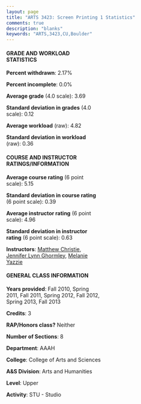 ```yaml
---
layout: page
title: "ARTS 3423: Screen Printing 1 Statistics"
comments: true
description: "blanks"
keywords: "ARTS,3423,CU,Boulder"
---
```

<head>
<script src="https://ajax.googleapis.com/ajax/libs/jquery/2.1.3/jquery.min.js"></script>
<script src="https://dl.dropboxusercontent.com/s/pc42nxpaw1ea4o9/highcharts.js?dl=0"></script>
<!-- <script src="../assets/js/highcharts.js"></script> -->
<style type="text/css">@font-face {
	font-family: "Bebas Neue";
	src: url(https://www.filehosting.org/file/details/544349/BebasNeue Regular.otf) format("opentype");
	}
	h1.Bebas { 
		font-family: "Bebas Neue", Verdana, Tahoma;
	}
</style>
</head>
<body>
	<div id="container" style="float: right; width: 45%; height: 88%; margin-left: 2.5%; margin-right: 2.5%;"></div>
	<script language="JavaScript">
		$(document).ready(function() {
		var chart = {type: 'column'};
		var title = {text: 'Grade Distribution'};
		var xAxis = {categories: ['A','B','C','D','F'],crosshair: true};
		var yAxis = {min: 0,title: {text: 'Percentage'}};
		var tooltip = {headerFormat: '<center><b><span style="font-size:20px">{point.key}</span></b></center>',
		               pointFormat: '<td style="padding:0"><b>{point.y:.1f}%</b></td>',
		               footerFormat: '</table>',shared: true,useHTML: true};
		var plotOptions = {column: {pointPadding: 0.0,borderWidth: 0}};  
		var credits = {enabled: false};var series= [{name: 'Percent',data: [74.85,19.56,5.59,0.0,0.0,]}];
		var json = {};
		json.chart = chart;
		json.title = title;
		json.tooltip = tooltip;
		json.xAxis = xAxis;
		json.yAxis = yAxis;  
		json.series = series;
		json.plotOptions = plotOptions;  
		json.credits = credits;
		$('#container').highcharts(json);
	});
	</script>
</body>
			   
#### GRADE AND WORKLOAD STATISTICS

**Percent withdrawn**: 2.17%

**Percent incomplete**: 0.0%

**Average grade** (4.0 scale): 3.69

**Standard deviation in grades** (4.0 scale): 0.12

**Average workload** (raw): 4.82

**Standard deviation in workload** (raw): 0.36

#### COURSE AND INSTRUCTOR RATINGS/INFORMATION

**Average course rating** (6 point scale): 5.15

**Standard deviation in course rating** (6 point scale): 0.39

**Average instructor rating** (6 point scale): 4.96

**Standard deviation in instructor rating** (6 point scale): 0.63

**Instructors**: <a href='../../instructors/Matthew_Christie'>Matthew Christie</a>, <a href='../../instructors/Jennifer_Lynn_Ghormley'>Jennifer Lynn Ghormley</a>, <a href='../../instructors/Melanie_Yazzie'>Melanie Yazzie</a>

#### GENERAL CLASS INFORMATION

**Years provided**: Fall 2010, Spring 2011, Fall 2011, Spring 2012, Fall 2012, Spring 2013, Fall 2013

**Credits**: 3

**RAP/Honors class?** Neither

**Number of Sections**: 8

**Department**: AAAH

**College**: College of Arts and Sciences

**A&S Division**: Arts and Humanities

**Level**: Upper

**Activity**: STU - Studio
